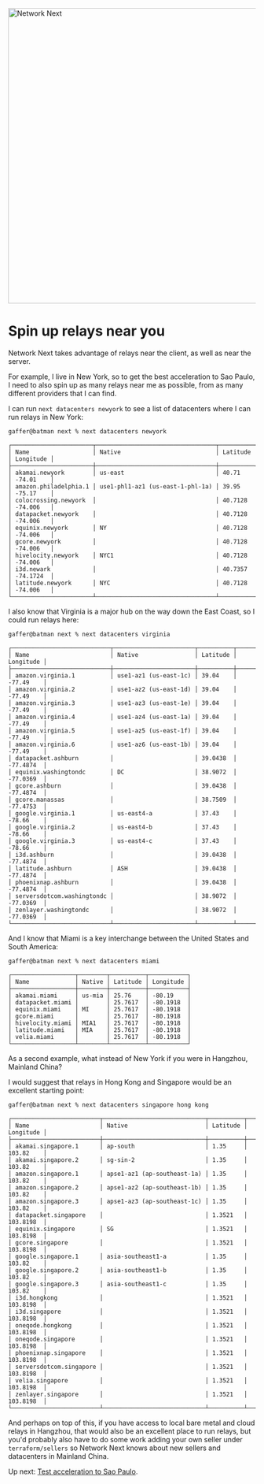 <img src="https://static.wixstatic.com/media/799fd4_0512b6edaeea4017a35613b4c0e9fc0b~mv2.jpg/v1/fill/w_1200,h_140,al_c,q_80,usm_0.66_1.00_0.01/networknext_logo_colour_black_RGB_tightc.jpg" alt="Network Next" width="600"/>

<br>

# Spin up relays near you

Network Next takes advantage of relays near the client, as well as near the server.

For example, I live in New York, so to get the best acceleration to Sao Paulo, I need to also spin up as many relays near me as possible, from as many different providers that I can find.

I can run ```next datacenters newyork``` to see a list of datacenters where I can run relays in New York:

```console
gaffer@batman next % next datacenters newyork

┌───────────────────────┬──────────────────────────────────┬──────────┬───────────┐
│ Name                  │ Native                           │ Latitude │ Longitude │
├───────────────────────┼──────────────────────────────────┼──────────┼───────────┤
│ akamai.newyork        │ us-east                          │ 40.71    │ -74.01    │
│ amazon.philadelphia.1 │ use1-phl1-az1 (us-east-1-phl-1a) │ 39.95    │ -75.17    │
│ colocrossing.newyork  │                                  │ 40.7128  │ -74.006   │
│ datapacket.newyork    │                                  │ 40.7128  │ -74.006   │
│ equinix.newyork       │ NY                               │ 40.7128  │ -74.006   │
│ gcore.newyork         │                                  │ 40.7128  │ -74.006   │
│ hivelocity.newyork    │ NYC1                             │ 40.7128  │ -74.006   │
│ i3d.newark            │                                  │ 40.7357  │ -74.1724  │
│ latitude.newyork      │ NYC                              │ 40.7128  │ -74.006   │
└───────────────────────┴──────────────────────────────────┴──────────┴───────────┘
```

I also know that Virginia is a major hub on the way down the East Coast, so I could run relays here:

```console
gaffer@batman next % next datacenters virginia

┌────────────────────────────┬───────────────────────┬──────────┬───────────┐
│ Name                       │ Native                │ Latitude │ Longitude │
├────────────────────────────┼───────────────────────┼──────────┼───────────┤
│ amazon.virginia.1          │ use1-az1 (us-east-1c) │ 39.04    │ -77.49    │
│ amazon.virginia.2          │ use1-az2 (us-east-1d) │ 39.04    │ -77.49    │
│ amazon.virginia.3          │ use1-az3 (us-east-1e) │ 39.04    │ -77.49    │
│ amazon.virginia.4          │ use1-az4 (us-east-1a) │ 39.04    │ -77.49    │
│ amazon.virginia.5          │ use1-az5 (us-east-1f) │ 39.04    │ -77.49    │
│ amazon.virginia.6          │ use1-az6 (us-east-1b) │ 39.04    │ -77.49    │
│ datapacket.ashburn         │                       │ 39.0438  │ -77.4874  │
│ equinix.washingtondc       │ DC                    │ 38.9072  │ -77.0369  │
│ gcore.ashburn              │                       │ 39.0438  │ -77.4874  │
│ gcore.manassas             │                       │ 38.7509  │ -77.4753  │
│ google.virginia.1          │ us-east4-a            │ 37.43    │ -78.66    │
│ google.virginia.2          │ us-east4-b            │ 37.43    │ -78.66    │
│ google.virginia.3          │ us-east4-c            │ 37.43    │ -78.66    │
│ i3d.ashburn                │                       │ 39.0438  │ -77.4874  │
│ latitude.ashburn           │ ASH                   │ 39.0438  │ -77.4874  │
│ phoenixnap.ashburn         │                       │ 39.0438  │ -77.4874  │
│ serversdotcom.washingtondc │                       │ 38.9072  │ -77.0369  │
│ zenlayer.washingtondc      │                       │ 38.9072  │ -77.0369  │
└────────────────────────────┴───────────────────────┴──────────┴───────────┘
```

And I know that Miami is a key interchange between the United States and South America:

```
gaffer@batman next % next datacenters miami

┌──────────────────┬────────┬──────────┬───────────┐
│ Name             │ Native │ Latitude │ Longitude │
├──────────────────┼────────┼──────────┼───────────┤
│ akamai.miami     │ us-mia │ 25.76    │ -80.19    │
│ datapacket.miami │        │ 25.7617  │ -80.1918  │
│ equinix.miami    │ MI     │ 25.7617  │ -80.1918  │
│ gcore.miami      │        │ 25.7617  │ -80.1918  │
│ hivelocity.miami │ MIA1   │ 25.7617  │ -80.1918  │
│ latitude.miami   │ MIA    │ 25.7617  │ -80.1918  │
│ velia.miami      │        │ 25.7617  │ -80.1918  │
└──────────────────┴────────┴──────────┴───────────┘
```

As a second example, what instead of New York if you were in Hangzhou, Mainland China?

I would suggest that relays in Hong Kong and Singapore would be an excellent starting point:

```
gaffer@batman next % next datacenters singapore hong kong

┌─────────────────────────┬─────────────────────────────┬──────────┬───────────┐
│ Name                    │ Native                      │ Latitude │ Longitude │
├─────────────────────────┼─────────────────────────────┼──────────┼───────────┤
│ akamai.singapore.1      │ ap-south                    │ 1.35     │ 103.82    │
│ akamai.singapore.2      │ sg-sin-2                    │ 1.35     │ 103.82    │
│ amazon.singapore.1      │ apse1-az1 (ap-southeast-1a) │ 1.35     │ 103.82    │
│ amazon.singapore.2      │ apse1-az2 (ap-southeast-1b) │ 1.35     │ 103.82    │
│ amazon.singapore.3      │ apse1-az3 (ap-southeast-1c) │ 1.35     │ 103.82    │
│ datapacket.singapore    │                             │ 1.3521   │ 103.8198  │
│ equinix.singapore       │ SG                          │ 1.3521   │ 103.8198  │
│ gcore.singapore         │                             │ 1.3521   │ 103.8198  │
│ google.singapore.1      │ asia-southeast1-a           │ 1.35     │ 103.82    │
│ google.singapore.2      │ asia-southeast1-b           │ 1.35     │ 103.82    │
│ google.singapore.3      │ asia-southeast1-c           │ 1.35     │ 103.82    │
│ i3d.hongkong            │                             │ 1.3521   │ 103.8198  │
│ i3d.singapore           │                             │ 1.3521   │ 103.8198  │
│ oneqode.hongkong        │                             │ 1.3521   │ 103.8198  │
│ oneqode.singapore       │                             │ 1.3521   │ 103.8198  │
│ phoenixnap.singapore    │                             │ 1.3521   │ 103.8198  │
│ serversdotcom.singapore │                             │ 1.3521   │ 103.8198  │
│ velia.singapore         │                             │ 1.3521   │ 103.8198  │
│ zenlayer.singapore      │                             │ 1.3521   │ 103.8198  │
└─────────────────────────┴─────────────────────────────┴──────────┴───────────┘
```

And perhaps on top of this, if you have access to local bare metal and cloud relays in Hangzhou, that would also be an excellent place to run relays, but you'd probably also have to do some work adding your own seller under `terraform/sellers` so Network Next knows about new sellers and datacenters in Mainland China.

Up next: [Test acceleration to Sao Paulo](test_acceleration_to_sao_paulo.md).
